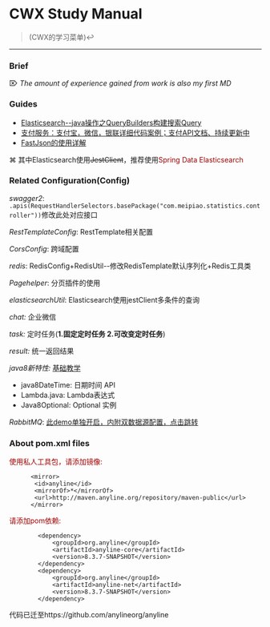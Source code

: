 # CWX Study Manual 
> (CWX的学习菜单)↩
---
### Brief

 ⌦ *The amount of experience gained from work is also my first MD*

### Guides

* [Elasticsearch--java操作之QueryBuilders构建搜索Query](https://www.cnblogs.com/pypua/articles/9459941.html)
* [支付服务：支付宝，微信，银联详细代码案例；支付API文档、持续更新中](https://gitee.com/52itstyle/spring-boot-pay)
* [FastJson的使用详解](https://www.jianshu.com/p/f20ffefeec4d)

⌘ 其中Elasticsearch使用~~JestClient~~，推荐使用<font color="warning">Spring Data Elasticsearch</font>

### Related Configuration(Config)
*swagger2*: ```.apis(RequestHandlerSelectors.basePackage("com.meipiao.statistics.controller"))```修改此处对应接口

*RestTemplateConfig*: RestTemplate相关配置

*CorsConfig*: 跨域配置

*redis*: RedisConfig+RedisUtil--修改RedisTemplate默认序列化+Redis工具类

*Pagehelper*: 分页插件的使用

*elasticsearchUtil*: Elasticsearch使用jestClient多条件的查询 

*chat:* 企业微信

*task:* 定时任务(**1.固定定时任务 2.可改变定时任务**)

*result:* 统一返回结果

*java8新特性:* [基础教学](https://www.runoob.com/java/java8-new-features.html)
 - java8DateTime: 日期时间 API
 - Lambda.java: Lambda表达式
 - Java8Optional: Optional 实例

*RabbitMQ*: [此demo单独开启，内附双数据源配置，点击跳转](https://github.com/chenwuxin123/listener)

### About pom.xml files
<font color="warning">使用私人工具包，请添加镜像:</font>

 ```
       <mirror>
        <id>anyline</id>   
        <mirrorOf>*</mirrorOf>   
        <url>http://maven.anyline.org/repository/maven-public</url>   
       </mirror> 
```

 <font color="warning">请添加pom依赖:</font>

 ```
         <dependency>
             <groupId>org.anyline</groupId>
             <artifactId>anyline-core</artifactId>
             <version>8.3.7-SNAPSHOT</version>
         </dependency>
         <dependency>
             <groupId>org.anyline</groupId>
             <artifactId>anyline-net</artifactId>
             <version>8.3.7-SNAPSHOT</version>
         </dependency>
 ```

   代码已迁至https://github.com/anylineorg/anyline

   
